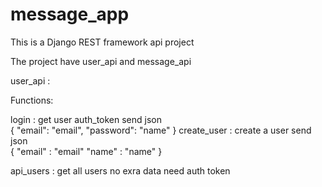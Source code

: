 # message_app

This is a Django REST framework api project

The project have user_api and message_api

user_api :

Functions:

login :  get user auth_token
send json  
{
    "email": "email",
    "password": "name"
}
create_user  : create a user
send json  
{
"email" : "email"
"name" : "name"
}

api_users : get all users
no exra data
need auth token
